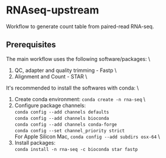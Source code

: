 # RNAseq-upstream
Workflow to generate count table from paired-read RNA-seq.

## Prerequisites
The main workflow uses the following software/packages\: \
1. QC, adapter and quality trimming - Fastp \
2. Alignment and Count - STAR \

It's recommended to install the softwares with conda\: \
1. Create conda environment\: `conda create -n rna-seq` \
2. Configure package channels\: \
`conda config --add channels defaults` \
`conda config --add channels bioconda` \
`conda config --add channels conda-forge` \
`conda config --set channel_priority strict` \
For Apple Silicon Mac, `conda config --add subdirs osx-64` \
3. Install packages\: \
`conda install -n rna-seq -c bioconda star fastp` 
